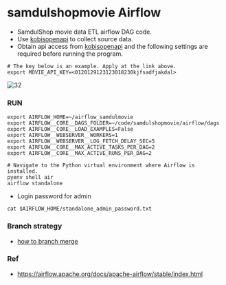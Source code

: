 # samdulshopmovie Airflow

- SamdulShop movie data ETL airflow DAG code.
- Use [kobisopenapi](https://www.kobis.or.kr/kobisopenapi/) to collect source data.
- Obtain api access from [kobisopenapi](https://www.kobis.or.kr/kobisopenapi/) and the following settings are required before running the program.
```
# The key below is an example. Apply at the link above.
export MOVIE_API_KEY=<0120129123123018230kjfsadfjakdal>
```

![32](https://github.com/user-attachments/assets/33314fb9-4bd9-4583-8cdf-c651b9430d7e)

### RUN
```
export AIRFLOW_HOME=~/airflow_samdulmovie
export AIRFLOW__CORE__DAGS_FOLDER=~/code/samdulshopmovie/airflow/dags
export AIRFLOW__CORE__LOAD_EXAMPLES=False
export AIRFLOW__WEBSERVER__WORKERS=1
export AIRFLOW__WEBSERVER__LOG_FETCH_DELAY_SEC=5
export AIRFLOW__CORE__MAX_ACTIVE_TASKS_PER_DAG=2
export AIRFLOW__CORE__MAX_ACTIVE_RUNS_PER_DAG=2

# Navigate to the Python virtual environment where Airflow is installed.
pyenv shell air
airflow standalone 
```
- Login password for admin 
```
cat $AIRFLOW_HOME/standalone_admin_password.txt
```

### Branch strategy
- [how to branch merge](https://github.com/samdulshopmovie/airflow/issues/1)

### Ref
- https://airflow.apache.org/docs/apache-airflow/stable/index.html
